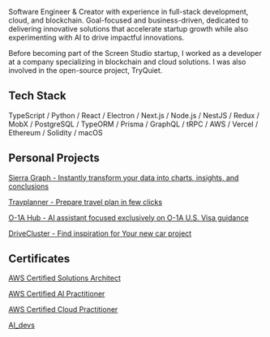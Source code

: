 Software Engineer & Creator with experience in full-stack development, cloud, and blockchain. Goal-focused and business-driven, dedicated to delivering innovative solutions that accelerate startup growth while also experimenting with AI to drive impactful innovations.

Before becoming part of the Screen Studio startup, I worked as a developer at a company specializing in blockchain and cloud solutions. I was also involved in the open-source project, TryQuiet.


## Tech Stack

TypeScript / Python / React / Electron / Next.js / Node.js / NestJS / Redux / MobX / PostgreSQL / TypeORM / Prisma / GraphQL / tRPC / AWS / Vercel / Ethereum / Solidity / macOS


## Personal Projects

[Sierra Graph - Instantly transform your data into charts, insights, and conclusions](https://sierra-graph.vercel.app/)

[Travplanner - Prepare travel plan in few clicks](https://travplanner.vercel.app/)

[O-1A Hub - AI assistant focused exclusively on O-1A U.S. Visa guidance](https://o-1a-hub.vercel.app/)

[DriveCluster - Find inspiration for Your new car project](https://drivecluster.vercel.app/)


## Certificates

[AWS Certified Solutions Architect](https://www.credly.com/badges/6b7f8a8b-5204-4c77-bf38-bfb7f5ff4e9d/public_url)

[AWS Certified AI Practitioner](https://www.credly.com/badges/322d55a1-6153-4e68-9022-0c47a6292885/public_url)

[AWS Certified Cloud Practitioner](https://www.credly.com/badges/f094fd46-6e4a-41c6-a904-4fed8d31b1ce/public_url)

[AI_devs](https://credsverse.com/credentials/e9130bde-2689-4710-96e3-bb6a156cae71)
